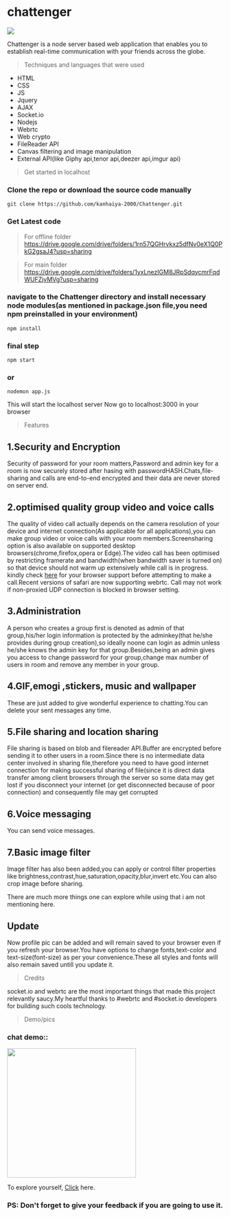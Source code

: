 # chattenger
<img src="https://kkleap.github.io/assets/chattenger_icon.webp">

Chattenger is a node server based web application that enables you to establish real-time communication with your friends across the globe.

> Techniques and languages that were used

- HTML
- CSS
- JS
- Jquery
- AJAX
- Socket.io
- Nodejs
- Webrtc
- Web crypto
- FileReader API
- Canvas filtering and image manipulation
- External API(like Giphy api,tenor api,deezer api,imgur api)


> Get started in localhost


### Clone the repo or download the source code manually

    git clone https://github.com/kanhaiya-2000/Chattenger.git
    
### Get Latest code

> For offline folder
 <a href="https://drive.google.com/drive/folders/1rn57QGHrvkxz5dfNv0eX1Q0PkG2gsaJ4?usp=sharing" target="blank">https://drive.google.com/drive/folders/1rn57QGHrvkxz5dfNv0eX1Q0PkG2gsaJ4?usp=sharing</a>
 
> For main folder
  <a href="https://drive.google.com/drive/folders/1yxLnezIGM8JRpSdqycmrFqdWUFZjvMVg?usp=sharing" target="blank">https://drive.google.com/drive/folders/1yxLnezIGM8JRpSdqycmrFqdWUFZjvMVg?usp=sharing</a>
    
### navigate to the Chattenger directory and install necessary node modules(as mentioned in package.json file,you need npm preinstalled in your environment)

    npm install
    
### final step

    npm start 
    
### or

    nodemon app.js
    
    
 This will start the localhost server 
 Now go to localhost:3000 in your browser 
 

> Features


## 1.Security and Encryption

Security of password for your room matters,Password and admin key for a room is now securely stored after hasing with passwordHASH.Chats,file-sharing and calls are end-to-end encrypted and their data are never stored on server end.

## 2.optimised quality group video and voice calls

The quality of video call actually depends on the camera resolution of your device and internet connection(As applicable for all applications),you can make group video or voice calls with your room members.Screensharing option is also available on supported desktop browsers(chrome,firefox,opera or Edge).The video call has been optimised by restricting framerate and bandwidth(when bandwidth saver is turned on) so that device should not warm up extensively while call is in progress.
kindly check <a href="https://caniuse.com/#search=webrtc">here</a> for your browser support before attempting to make a call.Recent versions of safari are now supporting webrtc. Call may not work if non-proxied UDP connection is blocked in browser setting.

## 3.Administration

A person who creates a group first is denoted as admin of that group,his/her login information is protected by the adminkey(that he/she provides during group creation),so ideally noone can login as admin unless he/she knows the admin key for that group.Besides,being an admin gives you access to change password for your group,change max number of users in room and remove any member in your group.

## 4.GIF,emogi ,stickers, music and wallpaper

These are just added to give wonderful experience to chatting.You can delete your sent messages any time.

## 5.File sharing and location sharing

File sharing is based on blob and filereader API.Buffer are encrypted before sending it to other users in a room.Since there is no intermediate data center involved in sharing file,therefore you need to have good internet connection for making successful sharing of file(since it is direct data transfer among client browsers through the server so some data may get lost if you disconnect your internet (or get disconnected because of poor connection) and consequently file may get corrupted

## 6.Voice messaging

You can send voice messages.

## 7.Basic image filter

Image filter has also been added,you can apply or control filter properties like brightness,contrast,hue,saturation,opacity,blur,invert etc.You can also crop image before sharing.

There are much more things one can explore while using that i am not mentioning here.

## Update

Now profile pic can be added and will remain saved to your browser even if you refresh your browser.You have options to change fonts,text-color and text-size(font-size) as per your convenience.These all styles and fonts will also remain saved untill you update it.


> Credits


socket.io and webrtc are the most important things that made this project relevantly saucy.My heartful thanks to #webrtc and #socket.io developers for building such cools technology.


> Demo/pics


### chat demo::

<img src="https://kanhaiyakumar.netlify.app/assets/img/png/chattenger.png" style="width:300px">

To explore yourself, <a href='https://chattenger.herokuapp.com' target='_blank'>Click</a> here.
### PS: Don't forget to give your feedback if you are going to use it.
